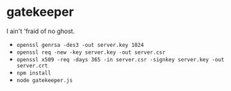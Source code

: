 gatekeeper
==========

I ain't 'fraid of no ghost.


- `openssl genrsa -des3 -out server.key 1024`
- `openssl req -new -key server.key -out server.csr`
- `openssl x509 -req -days 365 -in server.csr -signkey server.key -out server.crt`
- `npm install`
- `node gatekeeper.js`

